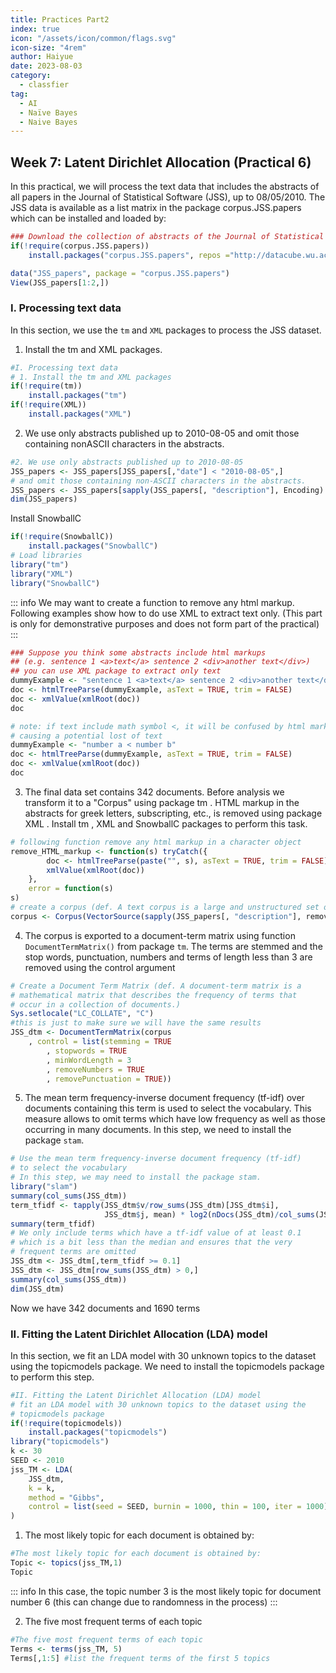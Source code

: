 ```yaml
---
title: Practices Part2
index: true
icon: "/assets/icon/common/flags.svg"
icon-size: "4rem"
author: Haiyue
date: 2023-08-03
category:
  - classfier
tag:
  - AI
  - Naïve Bayes
  - Naive Bayes
---
```



## Week 7: Latent Dirichlet Allocation (Practical 6)
In this practical, we will process the text data that includes the abstracts of all papers in the Journal of Statistical Software (JSS), up to 08/05/2010.
The JSS data is available as a list matrix in the package corpus.JSS.papers which can be
installed and loaded by:

``` R
### Download the collection of abstracts of the Journal of Statistical Software (JSS)
if(!require(corpus.JSS.papers))
    install.packages("corpus.JSS.papers", repos ="http://datacube.wu.ac.at/", type="source")

data("JSS_papers", package = "corpus.JSS.papers")
View(JSS_papers[1:2,])
```

### I. Processing text data
In this section, we use the `tm` and `XML` packages to process the JSS dataset.

1. Install the tm and XML packages.
``` R
#I. Processing text data
# 1. Install the tm and XML packages
if(!require(tm))
    install.packages("tm")
if(!require(XML))
    install.packages("XML")
```

2. We use only abstracts published up to 2010-08-05 and omit those containing nonASCII characters in the abstracts.
``` R
#2. We use only abstracts published up to 2010-08-05
JSS_papers <- JSS_papers[JSS_papers[,"date"] < "2010-08-05",]
# and omit those containing non-ASCII characters in the abstracts.
JSS_papers <- JSS_papers[sapply(JSS_papers[, "description"], Encoding) == "unknown",]
dim(JSS_papers)
```

Install SnowballC
``` R
if(!require(SnowballC))
    install.packages("SnowballC")
# Load libraries
library("tm")
library("XML")
library("SnowballC")
```
::: info
We may want to create a function to remove any html markup. Following examples show how to do use XML to extract text only. (This part is only for demonstrative purposes and does not form part of the practical)
:::
``` R
### Suppose you think some abstracts include html markups
## (e.g. sentence 1 <a>text</a> sentence 2 <div>another text</div>)
## you can use XML package to extract only text
dummyExample <- "sentence 1 <a>text</a> sentence 2 <div>another text</div>"
doc <- htmlTreeParse(dummyExample, asText = TRUE, trim = FALSE)
doc <- xmlValue(xmlRoot(doc))
doc
```

``` R
# note: if text include math symbol <, it will be confused by html markups
# causing a potential lost of text
dummyExample <- "number a < number b"
doc <- htmlTreeParse(dummyExample, asText = TRUE, trim = FALSE)
doc <- xmlValue(xmlRoot(doc))
doc
```

3. The final data set contains 342 documents. Before analysis we transform it to a "Corpus" using package tm . HTML markup in the abstracts for greek letters, subscripting, etc., is removed using package XML . Install tm , XML and SnowballC packages to perform this task.

``` R
# following function remove any html markup in a character object
remove_HTML_markup <- function(s) tryCatch({
        doc <- htmlTreeParse(paste("", s), asText = TRUE, trim = FALSE),
        xmlValue(xmlRoot(doc))
    }, 
    error = function(s) 
s)
# create a corpus (def. A text corpus is a large and unstructured set of texts)
corpus <- Corpus(VectorSource(sapply(JSS_papers[, "description"], remove_HTML_markup)))
```


4. The corpus is exported to a document-term matrix using function `DocumentTermMatrix()` from package `tm`. The terms are stemmed and the stop words, punctuation, numbers and terms of length less than 3 are removed using the control argument

``` R
# Create a Document Term Matrix (def. A document-term matrix is a
# mathematical matrix that describes the frequency of terms that
# occur in a collection of documents.)
Sys.setlocale("LC_COLLATE", "C")
#this is just to make sure we will have the same results
JSS_dtm <- DocumentTermMatrix(corpus
    , control = list(stemming = TRUE
        , stopwords = TRUE
        , minWordLength = 3
        , removeNumbers = TRUE
        , removePunctuation = TRUE))
```

5. The mean term frequency-inverse document frequency (tf-idf) over documents containing this term is used to select the vocabulary. This measure allows to omit terms which have low frequency as well as those occurring in many documents. In this step, we need to install the package `stam`.
``` R
# Use the mean term frequency-inverse document frequency (tf-idf)
# to select the vocabulary
# In this step, we may need to install the package stam.
library("slam")
summary(col_sums(JSS_dtm))
term_tfidf <- tapply(JSS_dtm$v/row_sums(JSS_dtm)[JSS_dtm$i],
                     JSS_dtm$j, mean) * log2(nDocs(JSS_dtm)/col_sums(JSS_dtm > 0))
summary(term_tfidf)
# We only include terms which have a tf-idf value of at least 0.1
# which is a bit less than the median and ensures that the very
# frequent terms are omitted
JSS_dtm <- JSS_dtm[,term_tfidf >= 0.1]
JSS_dtm <- JSS_dtm[row_sums(JSS_dtm) > 0,]
summary(col_sums(JSS_dtm))
dim(JSS_dtm)
```

Now we have 342 documents and 1690 terms

### II. Fitting the Latent Dirichlet Allocation (LDA) model

In this section, we fit an LDA model with 30 unknown topics to the dataset using the topicmodels package. We need to install the topicmodels package to perform this step.

``` R
#II. Fitting the Latent Dirichlet Allocation (LDA) model
# fit an LDA model with 30 unknown topics to the dataset using the
# topicmodels package
if(!require(topicmodels))
    install.packages("topicmodels")
library("topicmodels")
k <- 30
SEED <- 2010
jss_TM <- LDA(
    JSS_dtm, 
    k = k, 
    method = "Gibbs", 
    control = list(seed = SEED, burnin = 1000, thin = 100, iter = 1000)
)
```

1. The most likely topic for each document is obtained by:
``` R
#The most likely topic for each document is obtained by:
Topic <- topics(jss_TM,1)
Topic
```

::: info
In this case, the topic number 3 is the most likely topic for document number 6 (this can change due to randomness in the process)
:::

2. The five most frequent terms of each topic
``` R
#The five most frequent terms of each topic
Terms <- terms(jss_TM, 5)
Terms[,1:5] #list the frequent terms of the first 5 topics
```
